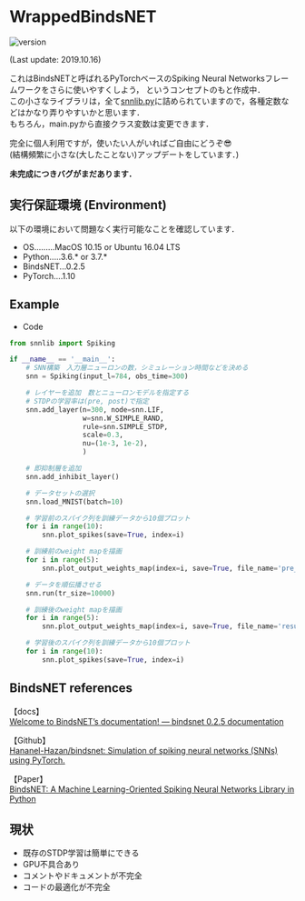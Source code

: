 # WrappedBindsNET
![version](https://img.shields.io/badge/version-0.1.1-lightgray.svg?style=flat)

(Last update: 2019.10.16)  
  
これはBindsNETと呼ばれるPyTorchベースのSpiking Neural Networksフレームワークをさらに使いやすくしよう，
というコンセプトのもと作成中．  
この小さなライブラリは，全て[snnlib.py](snnlib.py)に詰められていますので，各種定数などはかなり弄りやすいかと思います．  
もちろん，main.pyから直接クラス変数は変更できます．  


完全に個人利用ですが，使いたい人がいればご自由にどうぞ😎  
(結構頻繁に小さな(大したことない)アップデートをしています．) 
  
**未完成につきバグがまだあります．**   

## 実行保証環境 (Environment)
以下の環境において問題なく実行可能なことを確認しています．  

* OS.........MacOS 10.15 or Ubuntu 16.04 LTS
* Python.....3.6.* or 3.7.*
* BindsNET...0.2.5
* PyTorch....1.10

## Example
* Code
```python
from snnlib import Spiking

if __name__ == '__main__':
    # SNN構築　入力層ニューロンの数，シミュレーション時間などを決める
    snn = Spiking(input_l=784, obs_time=300)

    # レイヤーを追加　数とニューロンモデルを指定する
    # STDPの学習率は(pre, post)で指定
    snn.add_layer(n=300, node=snn.LIF,
                  w=snn.W_SIMPLE_RAND,
                  rule=snn.SIMPLE_STDP,
                  scale=0.3,
                  nu=(1e-3, 1e-2),
                  )

    # 即抑制層を追加
    snn.add_inhibit_layer()

    # データセットの選択
    snn.load_MNIST(batch=10)

    # 学習前のスパイク列を訓練データから10個プロット
    for i in range(10):
        snn.plot_spikes(save=True, index=i)

    # 訓練前のweight mapを描画
    for i in range(5):
        snn.plot_output_weights_map(index=i, save=True, file_name='pre_wmp_'+str(i)+'.png')

    # データを順伝播させる
    snn.run(tr_size=10000)

    # 訓練後のweight mapを描画
    for i in range(5):
        snn.plot_output_weights_map(index=i, save=True, file_name='result_wmp_'+str(i)+'.png')

    # 学習後のスパイク列を訓練データから10個プロット
    for i in range(10):
        snn.plot_spikes(save=True, index=i)
```

## BindsNET references
【docs】  
 [Welcome to BindsNET’s documentation! &mdash; bindsnet 0.2.5 documentation](https://bindsnet-docs.readthedocs.io)  
 
【Github】  
[Hananel-Hazan/bindsnet: Simulation of spiking neural networks (SNNs) using PyTorch.](https://github.com/Hananel-Hazan/bindsnet)  

【Paper】  
[BindsNET: A Machine Learning-Oriented Spiking Neural Networks Library in Python](https://www.frontiersin.org/articles/10.3389/fninf.2018.00089/full)

## 現状
* 既存のSTDP学習は簡単にできる
* GPU不具合あり
* コメントやドキュメントが不完全
* コードの最適化が不完全
